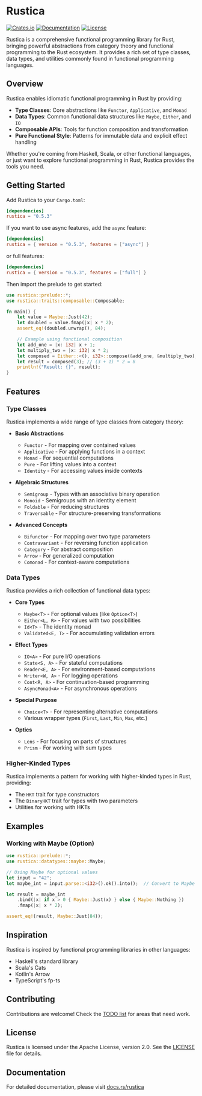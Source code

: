 # Rustica

[![Crates.io](https://img.shields.io/crates/v/rustica.svg)](https://crates.io/crates/rustica)
[![Documentation](https://docs.rs/rustica/badge.svg)](https://docs.rs/rustica)
[![License](https://img.shields.io/badge/license-Apache--2.0-blue.svg)](LICENSE)

Rustica is a comprehensive functional programming library for Rust, bringing powerful abstractions from category theory and functional programming to the Rust ecosystem. It provides a rich set of type classes, data types, and utilities commonly found in functional programming languages.

## Overview

Rustica enables idiomatic functional programming in Rust by providing:

- **Type Classes**: Core abstractions like `Functor`, `Applicative`, and `Monad`
- **Data Types**: Common functional data structures like `Maybe`, `Either`, and `IO`
- **Composable APIs**: Tools for function composition and transformation
- **Pure Functional Style**: Patterns for immutable data and explicit effect handling

Whether you're coming from Haskell, Scala, or other functional languages, or just want to explore functional programming in Rust, Rustica provides the tools you need.

## Getting Started

Add Rustica to your `Cargo.toml`:

```toml
[dependencies]
rustica = "0.5.3"
```

If you want to use async features, add the `async` feature:

```toml
[dependencies]
rustica = { version = "0.5.3", features = ["async"] }
```

or full features:

```toml
[dependencies]
rustica = { version = "0.5.3", features = ["full"] }
```

Then import the prelude to get started:

```rust
use rustica::prelude::*;
use rustica::traits::composable::Composable;

fn main() {
    let value = Maybe::Just(42);
    let doubled = value.fmap(|x| x * 2);
    assert_eq!(doubled.unwrap(), 84);

    // Example using functional composition
    let add_one = |x: i32| x + 1;
    let multiply_two = |x: i32| x * 2;
    let composed = Either::<(), i32>::compose(&add_one, &multiply_two);
    let result = composed(3); // (3 + 1) * 2 = 8
    println!("Result: {}", result);
}
```

## Features

### Type Classes

Rustica implements a wide range of type classes from category theory:

- **Basic Abstractions**
  - `Functor` - For mapping over contained values
  - `Applicative` - For applying functions in a context
  - `Monad` - For sequential computations
  - `Pure` - For lifting values into a context
  - `Identity` - For accessing values inside contexts

- **Algebraic Structures**
  - `Semigroup` - Types with an associative binary operation
  - `Monoid` - Semigroups with an identity element
  - `Foldable` - For reducing structures
  - `Traversable` - For structure-preserving transformations

- **Advanced Concepts**
  - `Bifunctor` - For mapping over two type parameters
  - `Contravariant` - For reversing function application
  - `Category` - For abstract composition
  - `Arrow` - For generalized computation
  - `Comonad` - For context-aware computations

### Data Types

Rustica provides a rich collection of functional data types:

- **Core Types**
  - `Maybe<T>` - For optional values (like `Option<T>`)
  - `Either<L, R>` - For values with two possibilities
  - `Id<T>` - The identity monad
  - `Validated<E, T>` - For accumulating validation errors

- **Effect Types**
  - `IO<A>` - For pure I/O operations
  - `State<S, A>` - For stateful computations
  - `Reader<E, A>` - For environment-based computations
  - `Writer<W, A>` - For logging operations
  - `Cont<R, A>` - For continuation-based programming
  - `AsyncMonad<A>` - For asynchronous operations

- **Special Purpose**
  - `Choice<T>` - For representing alternative computations
  - Various wrapper types (`First`, `Last`, `Min`, `Max`, etc.)

- **Optics**
  - `Lens` - For focusing on parts of structures
  - `Prism` - For working with sum types

### Higher-Kinded Types

Rustica implements a pattern for working with higher-kinded types in Rust, providing:

- The `HKT` trait for type constructors
- The `BinaryHKT` trait for types with two parameters
- Utilities for working with HKTs

## Examples

### Working with Maybe (Option)

```rust
use rustica::prelude::*;
use rustica::datatypes::maybe::Maybe;

// Using Maybe for optional values
let input = "42";
let maybe_int = input.parse::<i32>().ok().into();  // Convert to Maybe

let result = maybe_int
    .bind(|x| if x > 0 { Maybe::Just(x) } else { Maybe::Nothing })
    .fmap(|x| x * 2);

assert_eq!(result, Maybe::Just(84));
```

## Inspiration

Rustica is inspired by functional programming libraries in other languages:

- Haskell's standard library
- Scala's Cats
- Kotlin's Arrow
- TypeScript's fp-ts

## Contributing

Contributions are welcome! Check the [TODO list](TODO.md) for areas that need work.

## License

Rustica is licensed under the Apache License, version 2.0. See the [LICENSE](LICENSE) file for details.

## Documentation

For detailed documentation, please visit [docs.rs/rustica](https://docs.rs/rustica)